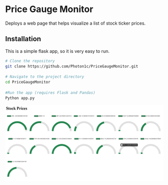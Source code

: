 # Price Gauge Monitor

Deploys a web page that helps visualize a list of stock ticker prices.

## Installation

This is a simple flask app, so it is very easy to run.

```bash
# Clone the repository
git clone https://github.com/Photon1c/PriceGaugeMonitor.git

# Navigate to the project directory
cd PriceGaugeMonitor

#Run the app (requires Flask and Pandas)
Python app.py
```

![Sample](example/Sample.PNG)